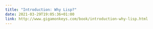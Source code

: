 ```yaml
---
title: "Introduction: Why Lisp?"
date: 2021-03-29T19:05:36+01:00
link: http://www.gigamonkeys.com/book/introduction-why-lisp.html
---
```

